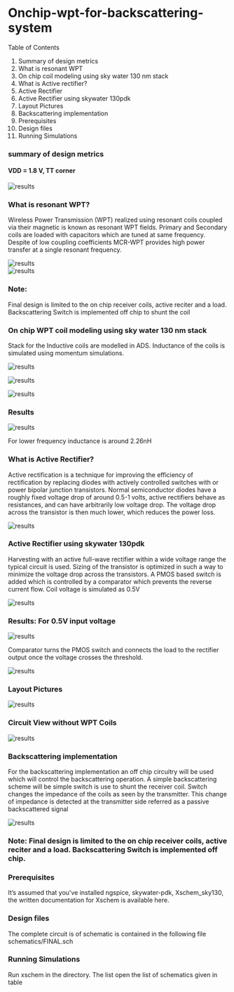 # Onchip-wpt-for-backscattering-system
Table of Contents
1.	Summary of design metrics
2.	What is resonant WPT
3.	On chip coil modeling using sky water 130 nm stack
4.	What is Active rectifier?
5.	Active Rectifier
6.	Active Rectifier using skywater 130pdk
7.	Layout Pictures
8.	Backscattering implementation
9.	Prerequisites
10.	Design files
11.	Running Simulations
### summary of design metrics
#### VDD = 1.8 V, TT corner
![results](Plots/Read/Sumary_Table.png)  
###  What is resonant WPT?
Wireless Power Transmission (WPT) realized using resonant coils coupled via their magnetic is known as resonant WPT fields. Primary and Secondary coils are loaded with capacitors which are tuned at same frequency. Despite of low coupling coefficients MCR-WPT provides high power transfer at a single resonant frequency.

![results](Plots/Read/Backscattering.png)  
![results](Plots/Read/Backscattering_Switch.png)  
### Note: 
Final design is limited to the on chip receiver coils, active reciter and a load. Backscattering Switch is implemented off chip to shunt the coil
### On chip WPT coil modeling using sky water 130 nm stack
Stack for the Inductive coils are modelled in ADS. Inductance of the coils is simulated using momentum simulations.

![results](Plots/Read/Stack_for_coil.png)

![results](Plots/Read/Stack_coil.png)

![results](Plots/Read/Proposed_Inductor.png)

### Results 

![results](Plots/Read/Results.png)

For lower frequency inductance is around 2.26nH

### What is Active Rectifier?  
Active rectification is a technique for improving the efficiency of rectification by replacing diodes with actively controlled switches with or power bipolar junction transistors.  Normal semiconductor diodes have a roughly fixed voltage drop of around 0.5-1 volts, active rectifiers behave as resistances, and can have arbitrarily low voltage drop. The voltage drop across the transistor is then much lower, which reduces the power loss.

![results](Plots/Read/Active_rectifier.png)

### Active Rectifier using skywater 130pdk
Harvesting with an active full-wave rectifier within a wide voltage range the typical circuit is used. Sizing of the transistor is optimized in such a way to minimize the voltage drop across the transistors. A PMOS based switch is added which is controlled by a comparator which prevents the reverse current flow. Coil voltage is simulated as 0.5V 

![results](Plots/Read/Final_Circuit.png)

### Results: For 0.5V input voltage

![results](Plots/Read/Rectified_Output.png)

Comparator turns the PMOS switch and connects the load to the rectifier output once the voltage crosses the threshold.

![results](Plots/Read/Input_output.png)

### Layout Pictures

![results](Plots/Read/Layout.png)

### Circuit View without WPT Coils

![results](Plots/Read/Layout_without_Coils.png)

### Backscattering implementation
For the backscattering implementation an off chip circuitry will be used which will control the backscattering operation.
 A simple backscattering scheme will be simple switch is use to shunt the receiver coil. Switch changes the impedance of the coils as seen by the transmitter. This change of impedance is detected at the transmitter side referred as a passive backscattered signal
 
 ![results](Plots/Read/WPT_Phenomina.png)
 
### Note: Final design is limited to the on chip receiver coils, active reciter and a load. Backscattering Switch is implemented off chip.

### Prerequisites
It’s assumed that you've installed ngspice, skywater-pdk, Xschem_sky130, the written documentation for Xschem is available here.
### Design files
The complete circuit is of schematic is contained in the following file
schematics/FINAL.sch
### Running Simulations
Run xschem in the directory. The list open the list of schematics given in table

